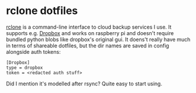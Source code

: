 # rclone dotfiles


[rclone](//rclone.org) is a command-line interface to cloud backup services I
use. It supports e.g. [Dropbox](//dropbox.com) and works on raspberry pi and
doesn't require bundled python blobs like dropbox's original gui. It doens't
really have much in terms of shareable dotfiles, but the dir names are saved in
config alongside auth tokens:

```
[Dropbox]
type = dropbox
token = <redacted auth stuff>
```

Did I mention it's modelled after rsync? Quite easy to start using.
